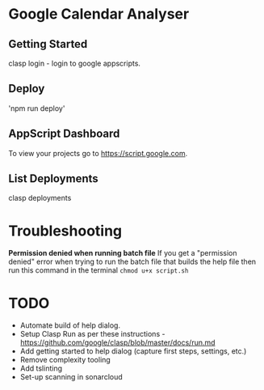# Google Calendar Analyser

## Getting Started

clasp login - login to google appscripts.

## Deploy

'npm run deploy'

## AppScript Dashboard

To view your projects go to https://script.google.com.

## List Deployments

clasp deployments

# Troubleshooting

**Permission denied when running batch file**
If you get a "permission denied" error when trying to run the batch file that builds the help file then run this command in the terminal `chmod u+x script.sh`

# TODO

- Automate build of help dialog.
- Setup Clasp Run as per these instructions - https://github.com/google/clasp/blob/master/docs/run.md
- Add getting started to help dialog (capture first steps, settings, etc.)
- Remove complexity tooling
- Add tslinting
- Set-up scanning in sonarcloud

